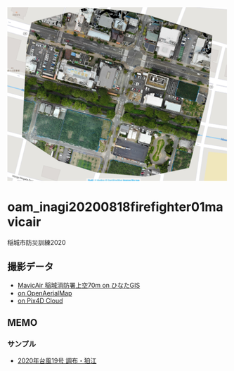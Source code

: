<img src="https://github.com/dronebird/oam_inagi20200818firefighter01mavicair/blob/master/inagi.jpg?raw=true" width="500">

# oam_inagi20200818firefighter01mavicair
稲城市防災訓練2020


## 撮影データ
* [MavicAir 稲城消防署上空70m on ひなたGIS](https://hgis.pref.miyazaki.lg.jp/hinata/hinata.html#PW0UEevAjrka)
* [on OpenAerialMap](https://map.openaerialmap.org/#/139.50525283813477,35.637906453313605,18?_k=zlpios)
* [on Pix4D Cloud](https://cloud.pix4d.com/dataset/729560/map?shareToken=a2a28ee1-245a-49c4-b351-15e84cebdb6a)

## MEMO
### サンプル
* [2020年台風19号 調布・狛江](https://hgis.pref.miyazaki.lg.jp/hinata/hinata.html#cBDnJnAQSIul)

